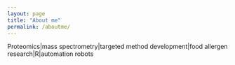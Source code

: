 ```yaml
---
layout: page
title: "About me"
permalink: /aboutme/
---
```

Proteomics|mass spectrometry|targeted method development|food allergen research|R|automation robots
